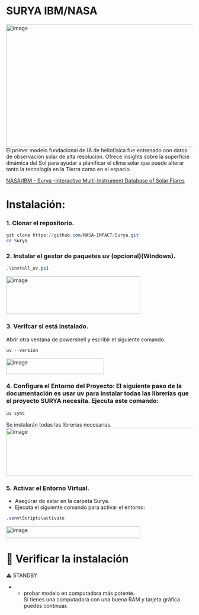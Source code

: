 # SURYA IBM/NASA
<img width="890" height="332" alt="image" src="https://github.com/user-attachments/assets/fdaca304-3564-49f2-bde5-56c7ab955e32" />  
El primer modelo fundacional de IA de heliofísica fue entrenado con datos de observación solar de alta resolución. Ofrece insights sobre la superficie dinámica del Sol para ayudar a planificar el clima solar que puede alterar tanto la tecnología en la Tierra como en el espacio.
 

[NASA/IBM - Surya -Interactive Multi-Instrument Database of Solar Flares](https://data.nas.nasa.gov/helio/portals/solarflares/#url)

# Instalación: 

### **1. Clonar el repositorio.**
```Powershell
git clone https://github.com/NASA-IMPACT/Surya.git
cd Surya
```

### **2. Instalar el gestor de paquetes uv (opcional)(Windows).**
```Powershell
.\install_uv.ps1
```

<img width="362" height="102" alt="image" src="https://github.com/user-attachments/assets/4a177115-4aa0-4cce-b1eb-1c9def076a56" />

### **3. Verifcar si está instalado.**  
Abrir otra ventana de powershell y escribir el siguiente comando.
```Powershell
uv --version
```
<img width="264" height="42" alt="image" src="https://github.com/user-attachments/assets/98597ae6-3f38-4883-af5b-ef184dc84195" />

### **4. Configura el Entorno del Proyecto: El siguiente paso de la documentación es usar uv para instalar todas las librerías que el proyecto SURYA necesita. Ejecuta este comando:**

```Powershell
uv sync
```
Se instalarán  todas las librerías necesarias.  
<img width="516" height="130" alt="image" src="https://github.com/user-attachments/assets/a7558e56-48a3-4912-9a4c-73a316652b56" />

### **5. Activar el Entorno Virtual.**  
- Asegúrar de estar en la carpeta Surya.
- Ejecuta el siguiente comando para activar el entorno:  
```Powershell
.venv\Scripts\activate
```
<img width="362" height="32" alt="image" src="https://github.com/user-attachments/assets/4c24b956-1c34-4c5b-8992-5ea56ed5cd18" />  

# 🧪 Verificar la instalación

⚠️ STANDBY
- * probar modelo en computadora más potente.  
Si tienes una computadora con una buena RAM y tarjeta gráfica puedes continuar. 
